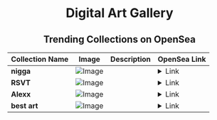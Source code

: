 <div align="center">

# Digital Art Gallery

## Trending Collections on OpenSea

| Collection Name                       | Image                                                                                     | Description                       | OpenSea Link                                                                                          |
|---------------------------------------|-------------------------------------------------------------------------------------------|-----------------------------------|--------------------------------------------------------------------------------------------------------|
| **nigga** | ![Image](https://i.seadn.io/s/raw/files/3875dfba927b09a2f276035e6b9f5e0d.jpg?w=500&auto=format?w=200&auto=format) |  | <details><summary>Link</summary>[nigga](https://opensea.io/collection/nigga-12)</details> |
| **RSVT** | ![Image](https://i.seadn.io/s/raw/files/c8fad2c6381d5258a875b56f529f4c96.png?w=500&auto=format?w=200&auto=format) |  | <details><summary>Link</summary>[RSVT](https://opensea.io/collection/rsvt)</details> |
| **Alexx** | ![Image](https://i.seadn.io/s/raw/files/0e91e834f418826e0dd65d367a4b05c1.jpg?w=500&auto=format?w=200&auto=format) |  | <details><summary>Link</summary>[Alexx](https://opensea.io/collection/alexx-6)</details> |
| **best art** | ![Image](https://i.seadn.io/s/raw/files/86c9b676f53d54e8735a25556f53b49d.jpg?w=500&auto=format?w=200&auto=format) |  | <details><summary>Link</summary>[best art](https://opensea.io/collection/best-art-12)</details> |

</div>